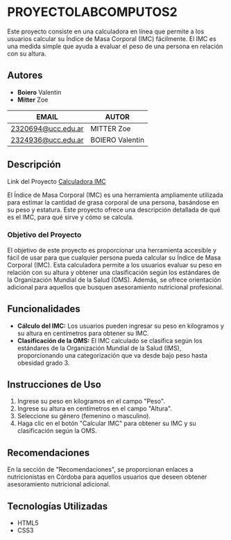 # PROYECTOLABCOMPUTOS2
Este proyecto consiste en una calculadora en línea que permite a los usuarios calcular su Índice de Masa Corporal (IMC) fácilmente. El IMC es una medida simple que ayuda a evaluar el peso de una persona en relación con su altura.

## Autores
* **Boiero** Valentin
* **Mitter** Zoe

|EMAIL|AUTOR|
|-----|-----|
|2320694@ucc.edu.ar|MITTER Zoe|
|2324936@ucc.edu.ar|BOIERO Valentin|


## Descripción
Link del Proyecto [Calculadora IMC](file:///C:/Users/zoe/Documents/Segundo%20año/Labc%20II/Paginaweb/Index.html)

El Índice de Masa Corporal (IMC) es una herramienta ampliamente utilizada para estimar la cantidad de grasa corporal de una persona, basándose en su peso y estatura. Este proyecto ofrece una descripción detallada de qué es el IMC, para qué sirve y cómo se calcula.

### Objetivo del Proyecto
El objetivo de este proyecto es proporcionar una herramienta accesible y fácil de usar para que cualquier persona pueda calcular su Índice de Masa Corporal (IMC). Esta calculadora permite a los usuarios evaluar su peso en relación con su altura y obtener una clasificación según los estándares de la Organización Mundial de la Salud (OMS). Además, se ofrece orientación adicional para aquellos que busquen asesoramiento nutricional profesional.

## Funcionalidades

- **Cálculo del IMC:** Los usuarios pueden ingresar su peso en kilogramos y su altura en centímetros para obtener su IMC.
- **Clasificación de la OMS:** El IMC calculado se clasifica según los estándares de la Organización Mundial de la Salud (IMS), proporcionando una categorización que va desde bajo peso hasta obesidad grado 3.

## Instrucciones de Uso

1. Ingrese su peso en kilogramos en el campo "Peso".
2. Ingrese su altura en centímetros en el campo "Altura".
3. Seleccione su género (femenino o masculino).
4. Haga clic en el botón "Calcular IMC" para obtener su IMC y su clasificación según la OMS.

## Recomendaciones

En la sección de "Recomendaciones", se proporcionan enlaces a nutricionistas en Córdoba para aquellos usuarios que deseen obtener asesoramiento nutricional adicional.

## Tecnologías Utilizadas

- HTML5
- CSS3

